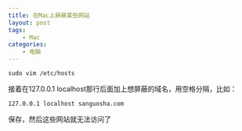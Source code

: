 ```yaml
---
title: 在Mac上屏蔽某些网站
layout: post
tags:
    - Mac
categories:
    - 电脑
---
```

`sudo vim /etc/hosts`

接着在127.0.0.1 localhost那行后面加上想屏蔽的域名，用空格分隔，比如：

`127.0.0.1 localhost sanguosha.com`

保存，然后这些网站就无法访问了
